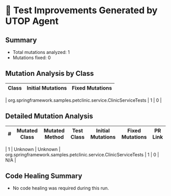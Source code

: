 
# 🧪 Test Improvements Generated by UTOP Agent

## Summary
- Total mutations analyzed: 1
- Mutations fixed: 0


## Mutation Analysis by Class

| Class | Initial Mutations | Fixed Mutations |
|-------|------------------|----------------|

| org.springframework.samples.petclinic.service.ClinicServiceTests | 1 | 0 |


## Detailed Mutation Analysis

| # | Mutated Class | Mutated Method | Test Class | Initial Mutations | Fixed Mutations | PR Link |
|---|---------------|---------------|------------|-------------------|----------------|--------|

| 1 | Unknown | Unknown | org.springframework.samples.petclinic.service.ClinicServiceTests | 1 | 0 | N/A |


## Code Healing Summary

- No code healing was required during this run.
